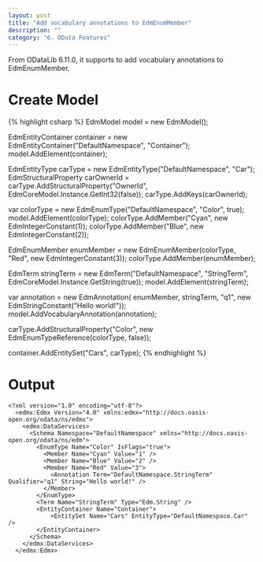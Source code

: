 ```yaml
---
layout: post
title: "Add vocabulary annotations to EdmEnumMember"
description: ""
category: "6. OData Features"
---
```


From ODataLib 6.11.0, it supports to add vocabulary annotations to EdmEnumMember.

# Create Model

{% highlight csharp %}
EdmModel model = new EdmModel();

EdmEntityContainer container = new EdmEntityContainer("DefaultNamespace", "Container");
model.AddElement(container);

EdmEntityType carType = new EdmEntityType("DefaultNamespace", "Car");
EdmStructuralProperty carOwnerId = carType.AddStructuralProperty("OwnerId", EdmCoreModel.Instance.GetInt32(false));
carType.AddKeys(carOwnerId);

var colorType = new EdmEnumType("DefaultNamespace", "Color", true);
model.AddElement(colorType);
colorType.AddMember("Cyan", new EdmIntegerConstant(1));
colorType.AddMember("Blue", new EdmIntegerConstant(2));

EdmEnumMember enumMember = new EdmEnumMember(colorType, "Red", new EdmIntegerConstant(3));
colorType.AddMember(enumMember);

EdmTerm stringTerm = new EdmTerm("DefaultNamespace", "StringTerm", EdmCoreModel.Instance.GetString(true));
model.AddElement(stringTerm);

var annotation = new EdmAnnotation(
    enumMember,
    stringTerm,
    "q1",
    new EdmStringConstant("Hello world!"));
    model.AddVocabularyAnnotation(annotation);

carType.AddStructuralProperty("Color", new EdmEnumTypeReference(colorType, false));

container.AddEntitySet("Cars", carType);
{% endhighlight %}

# Output

    <?xml version="1.0" encoding="utf-8"?>
      <edmx:Edmx Version="4.0" xmlns:edmx="http://docs.oasis-open.org/odata/ns/edmx">
        <edmx:DataServices>
          <Schema Namespace="DefaultNamespace" xmlns="http://docs.oasis-open.org/odata/ns/edm">
            <EnumType Name="Color" IsFlags="true">
              <Member Name="Cyan" Value="1" />
              <Member Name="Blue" Value="2" />
              <Member Name="Red" Value="3">
                <Annotation Term="DefaultNamespace.StringTerm" Qualifier="q1" String="Hello world!" />
              </Member>
            </EnumType>
            <Term Name="StringTerm" Type="Edm.String" />
            <EntityContainer Name="Container">
                <EntitySet Name="Cars" EntityType="DefaultNamespace.Car" />
            </EntityContainer>
          </Schema>
        </edmx:DataServices>
      </edmx:Edmx>